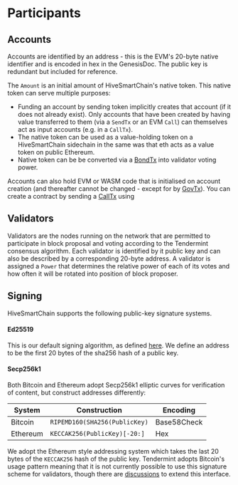 # Participants

## Accounts

Accounts are identified by an address - this is the EVM's 20-byte native identifier and is encoded in hex in the GenesisDoc. The public key is redundant but included for reference. 

The `Amount` is an initial amount of HiveSmartChain's native token. This native token can serve multiple purposes:

- Funding an account by sending token implicitly creates that account (if it does not already exist). Only accounts that have been created by having value transferred to them (via a `SendTx` or an EVM `Call`) can themselves act as input accounts (e.g. in a `CallTx`).
- The native token can be used as a value-holding token on a HiveSmartChain sidechain in the same was that eth acts as a value token on public Ethereum.
- Native token can be be converted via a [BondTx](/docs/reference/transactions.md#bondtx) into validator voting power.

Accounts can also hold EVM or WASM code that is initialised on account creation (and thereafter cannot be changed - except for by [GovTx](/docs/reference/transactions.md#govtx)). You can create a contract by sending a [CallTx](/reference/transactions.md#calltx) using

## Validators

Validators are the nodes running on the network that are permitted to participate in block proposal and voting according to the Tendermint consensus algorithm. 
Each validator is identified by it public key and can also be described by a corresponding 20-byte address. A validator is assigned a `Power` that determines the relative 
power of each of its votes and how often it will be rotated into position of block proposer.

## Signing

HiveSmartChain supports the following public-key signature systems.

#### Ed25519

This is our default signing algorithm, as defined [here](https://ed25519.cr.yp.to/). We define an address to be the first 20 bytes of the sha256 hash of a public key.

#### Secp256k1

Both Bitcoin and Ethereum adopt Secp256k1 elliptic curves for verification of content, but construct addresses differently:

| System | Construction | Encoding |
| ------ | ------------ | -------- |
| Bitcoin | `RIPEMD160(SHA256(PublicKey)` | Base58Check |
| Ethereum | `KECCAK256(PublicKey)[-20:]` | Hex |

We adopt the Ethereum style addressing system which takes the last 20 bytes of the `KECCAK256` hash of the public key.
Tendermint adopts Bitcoin's usage pattern meaning that it is not currently possible to use this signature scheme for validators,
though there are [discussions](https://github.com/tendermint/tendermint/issues/2358) to extend this interface.
